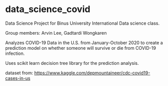 # data_science_covid

Data Science Project for Binus University International Data science class.

Group members: Arvin Lee, Gadtardi Wongkaren

Analyzes COVID-19 Data in the U.S. from January-October 2020 to create a prediction model on whether someone will survive or die from COVID-19 infection.

Uses scikit learn decision tree library for the prediction analysis.

dataset from: https://www.kaggle.com/depmountaineer/cdc-covid19-cases-in-us 
